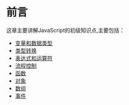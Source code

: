 # 前言

这章主要讲解JavaScript的初级知识点,主要包括：

* [变量和数据类型](01.md)
* [类型转换](02.md)
* [表达式和运算符](03.md)
* [流程控制](04.md)
* [函数](05.md)
* [对象](06.md)
* [数组]()
* [事件]()
